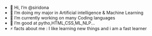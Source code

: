 - 👋 Hi, I’m @siridona
- 👀 I’m doing my major in Artificial intelligence & Machine Learning 
- 🌱 I’m currently working on many Coding languages 
- 💞️ I’m good at pytho,HTML,CSS,ML,NLP...
- ⚡ facts about me : I like learning new things and i am a fast learner 

<!---
siridona/siridona is a ✨ special ✨ repository because its `README.md` (this file) appears on your GitHub profile.
You can click the Preview link to take a look at your changes.
--->

